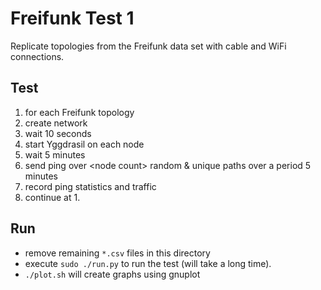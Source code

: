 # Freifunk Test 1

Replicate topologies from the Freifunk data set with cable and WiFi connections.

## Test

1. for each Freifunk topology
2. create network
3. wait 10 seconds
4. start Yggdrasil on each node
5. wait 5 minutes
6. send ping over \<node count\> random & unique paths over a period 5 minutes
7. record ping statistics and traffic
8. continue at 1.

## Run

* remove remaining `*.csv` files in this directory
* execute `sudo ./run.py` to run the test (will take a long time).
* `./plot.sh` will create graphs using gnuplot
